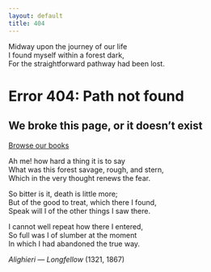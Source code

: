 ```yaml
---
layout: default
title: 404
---
```


Midway upon the journey of our life<br>
I found myself within a forest dark,<br>
For the straightforward pathway had been lost.

#  Error 404: Path not found

## We broke this page, or it doesn’t exist

[Browse our books](/)

Ah me! how hard a thing it is to say<br>
⁠What was this forest savage, rough, and stern,<br>
Which in the very thought renews the fear.

So bitter is it, death is little more;<br>
But of the good to treat, which there I found,<br>
Speak will I of the other things I saw there.

I cannot well repeat how there I entered,<br>
So full was I of slumber at the moment<br>
⁠In which I had abandoned the true way.

*Alighieri — Longfellow* (1321, 1867)
